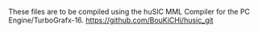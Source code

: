 These files are to be compiled using the huSIC MML Compiler for the PC Engine/TurboGrafx-16.
https://github.com/BouKiCHi/husic_git
